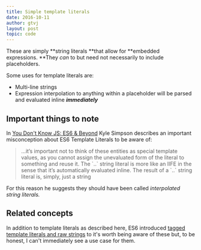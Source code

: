 ```yaml
---
title: Simple template literals
date: 2016-10-11
author: gtvj
layout: post
topic: code
---
```


These are simply **string literals **that allow for **embedded expressions. **They _can_ to but need not necessarily to include placeholders.

Some uses for template literals are:

  * Multi-line strings
  * Expression interpolation to anything within a placeholder will be parsed and evaluated inline _**immediately**_



## Important things to note

In [You Don't Know JS: ES6 & Beyond](https://www.safaribooksonline.com/library/view/you-dont-know/9781491905241/) Kyle Simpson describes an important misconception about ES6 Template Literals to be aware of:

> &#8230;it’s important not to think of these entities as special template values, as you cannot assign the unevaluated form of the literal to something and reuse it. The \`..\` string literal is more like an IIFE in the sense that it’s automatically evaluated inline. The result of a \`..\` string literal is, simply, just a string

For this reason he suggests they should have been called _interpolated string literals._

## Related concepts

In addition to template literals as described here, ES6 introduced [tagged template literals and raw strings](https://developer.mozilla.org/en-US/docs/Web/JavaScript/Reference/Template_literals#Tagged_template_literals) to it's worth being aware of these but, to be honest, I can't immediately see a use case for them.